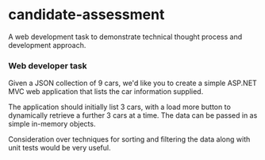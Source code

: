 # candidate-assessment
A web development task to demonstrate technical thought process and development approach.

### Web developer task

Given a JSON collection of 9 cars, we'd like you to create a simple ASP.NET MVC web application that lists the car information supplied.

The application should initially list 3 cars, with a load more button to dynamically retrieve a further 3 cars at a time.
The data can be passed in as simple in-memory objects.

Consideration over techniques for sorting and filtering the data along with unit tests would be very useful.
